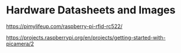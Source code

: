 # Hardware Datasheets and Images

https://pimylifeup.com/raspberry-pi-rfid-rc522/

https://projects.raspberrypi.org/en/projects/getting-started-with-picamera/2
